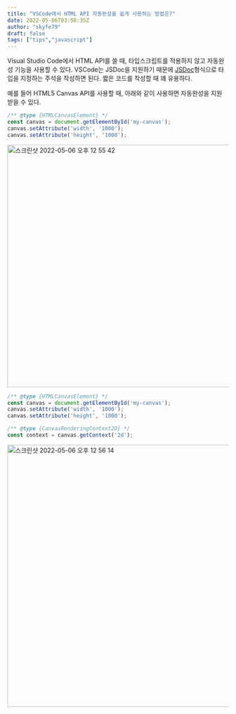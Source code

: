 ```yaml
---
title: "VSCode에서 HTML API 자동완성을 쉽게 사용하는 방법은?"
date: 2022-05-06T03:58:35Z
author: "skyfe79"
draft: false
tags: ["tips","javascript"]
---
```


Visual Studio Code에서 HTML API를 쓸 때, 타입스크립트를 적용하지 않고 자동완성 기능을 사용할 수 있다. VSCode는 JSDoc을 지원하기 때문에 [JSDoc](https://jsdoc.app/tags-type.html)형식으로 타입을 지정하는 주석을 작성하면 된다.  짧은 코드를 작성할 때 꽤 유용하다.

예를 들어 HTML5 Canvas API를 사용할 때, 아래와 같이 사용하면 자동완성을 지원 받을 수 있다.

```js
/** @type {HTMLCanvasElement} */
const canvas = document.getElementById('my-canvas');
canvas.setAttribute('width', '1000');
canvas.setAttribute('height', '1000');
```

<img width="552" alt="스크린샷 2022-05-06 오후 12 55 42" src="https://user-images.githubusercontent.com/309935/167064470-6aa18947-adb7-42c5-89ae-9872973f692a.png">

```js
/** @type {HTMLCanvasElement} */
const canvas = document.getElementById('my-canvas');
canvas.setAttribute('width', '1000');
canvas.setAttribute('height', '1000');

/** @type {CanvasRenderingContext2D} */
const context = canvas.getContext('2d');
```

<img width="597" alt="스크린샷 2022-05-06 오후 12 56 14" src="https://user-images.githubusercontent.com/309935/167064514-3f8e58af-d3ad-424d-81cd-10b8ae9def7e.png">






